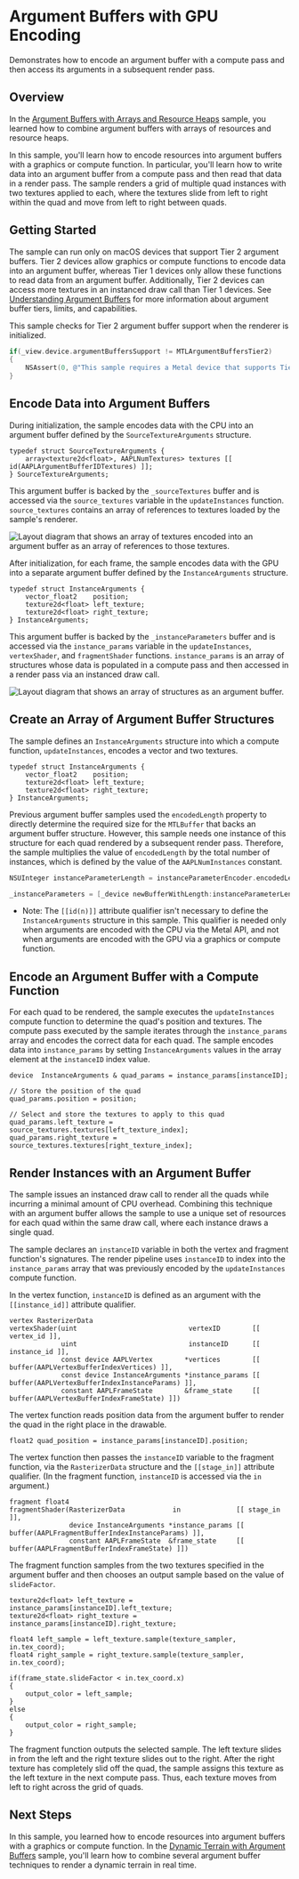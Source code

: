 # Argument Buffers with GPU Encoding

Demonstrates how to encode an argument buffer with a compute pass and then access its arguments in a subsequent render pass.

## Overview

In the [Argument Buffers with Arrays and Resource Heaps](https://developer.apple.com/documentation/metal/buffers/argument_buffers_with_arrays_and_resource_heaps) sample, you learned how to combine argument buffers with arrays of resources and resource heaps.

In this sample, you'll learn how to encode resources into argument buffers with a graphics or compute function. In particular, you'll learn how to write data into an argument buffer from a compute pass and then read that data in a render pass. The sample renders a grid of multiple quad instances with two textures applied to each, where the textures slide from left to right within the quad and move from left to right between quads.

## Getting Started

The sample can run only on macOS devices that support Tier 2 argument buffers. Tier 2 devices allow graphics or compute functions to encode data into an argument buffer, whereas Tier 1 devices only allow these functions to read data from an argument buffer. Additionally, Tier 2 devices can access more textures in an instanced draw call than Tier 1 devices. See [Understanding Argument Buffers](https://developer.apple.com/documentation/metal/buffers/about_argument_buffers) for more information about argument buffer tiers, limits, and capabilities.

This sample checks for Tier 2 argument buffer support when the renderer is initialized.

``` objective-c
if(_view.device.argumentBuffersSupport != MTLArgumentBuffersTier2)
{
    NSAssert(0, @"This sample requires a Metal device that supports Tier 2 argument buffers.");
}
```

## Encode Data into Argument Buffers

During initialization, the sample encodes data with the CPU into an argument buffer defined by the `SourceTextureArguments` structure.

``` metal
typedef struct SourceTextureArguments {
    array<texture2d<float>, AAPLNumTextures> textures [[ id(AAPLArgumentBufferIDTextures) ]];
} SourceTextureArguments;
```

This argument buffer is backed by the `_sourceTextures` buffer and is accessed via the `source_textures` variable in the `updateInstances` function. `source_textures` contains an array of references to textures loaded by the sample's renderer.

![Layout diagram that shows an array of textures encoded into an argument buffer as an array of references to those textures.](Documentation/ArgumentBuffer1.png)

After initialization, for each frame, the sample encodes data with the GPU into a separate argument buffer defined by the `InstanceArguments` structure.

``` metal
typedef struct InstanceArguments {
    vector_float2    position;
    texture2d<float> left_texture;
    texture2d<float> right_texture;
} InstanceArguments;
```

This argument buffer is backed by the `_instanceParameters` buffer and is accessed via the `instance_params` variable in the `updateInstances`, `vertexShader`, and `fragmentShader` functions. `instance_params` is an array of structures whose data is populated in a compute pass and then accessed in a render pass via an instanced draw call.

![Layout diagram that shows an array of structures as an argument buffer.](Documentation/ArgumentBuffer2.png)

## Create an Array of Argument Buffer Structures

The sample defines an `InstanceArguments` structure into which a compute function, `updateInstances`, encodes a vector and two textures.

``` metal
typedef struct InstanceArguments {
    vector_float2    position;
    texture2d<float> left_texture;
    texture2d<float> right_texture;
} InstanceArguments;
```

Previous argument buffer samples used the `encodedLength` property to directly determine the required size for the `MTLBuffer` that backs an argument buffer structure. However, this sample needs one instance of this structure for each quad rendered by a subsequent render pass. Therefore, the sample multiplies the value of `encodedLength` by the total number of instances, which is defined by the value of the `AAPLNumInstances` constant.

``` objective-c
NSUInteger instanceParameterLength = instanceParameterEncoder.encodedLength * AAPLNumInstances;

_instanceParameters = [_device newBufferWithLength:instanceParameterLength options:0];
```

- Note: The `[[id(n)]]` attribute qualifier isn't necessary to define the `InstanceArguments` structure in this sample. This qualifier is needed only when arguments are encoded with the CPU via the Metal API, and not when arguments are encoded with the GPU via a graphics or compute function.

## Encode an Argument Buffer with a Compute Function

For each quad to be rendered, the sample executes the `updateInstances` compute function to determine the quad's position and textures. The compute pass executed by the sample iterates through the `instance_params` array and encodes the correct data for each quad. The sample encodes data into `instance_params` by setting `InstanceArguments` values in the array element at the `instanceID` index value.

``` metal
device  InstanceArguments & quad_params = instance_params[instanceID];

// Store the position of the quad
quad_params.position = position;

// Select and store the textures to apply to this quad
quad_params.left_texture = source_textures.textures[left_texture_index];
quad_params.right_texture = source_textures.textures[right_texture_index];
```

## Render Instances with an Argument Buffer

The sample issues an instanced draw call to render all the quads while incurring a minimal amount of CPU overhead. Combining this technique with an argument buffer allows the sample to use a unique set of resources for each quad within the same draw call, where each instance draws a single quad.

The sample declares an `instanceID` variable in both the vertex and fragment function's signatures. The render pipeline uses `instanceID` to index into the `instance_params` array that was previously encoded by the `updateInstances` compute function.

In the vertex function, `instanceID` is defined as an argument with the `[[instance_id]]` attribute qualifier.

``` metal
vertex RasterizerData
vertexShader(uint                            vertexID        [[ vertex_id ]],
             uint                            instanceID      [[ instance_id ]],
             const device AAPLVertex        *vertices        [[ buffer(AAPLVertexBufferIndexVertices) ]],
             const device InstanceArguments *instance_params [[ buffer(AAPLVertexBufferIndexInstanceParams) ]],
             constant AAPLFrameState        &frame_state     [[ buffer(AAPLVertexBufferIndexFrameState) ]])
```

The vertex function reads position data from the argument buffer to render the quad in the right place in the drawable.

``` metal
float2 quad_position = instance_params[instanceID].position;
```

The vertex function then passes the `instanceID` variable to the fragment function, via the `RasterizerData` structure and the `[[stage_in]]` attribute qualifier. (In the fragment function, `instanceID` is accessed via the `in` argument.)

``` metal
fragment float4
fragmentShader(RasterizerData            in              [[ stage_in ]],
               device InstanceArguments *instance_params [[ buffer(AAPLFragmentBufferIndexInstanceParams) ]],
               constant AAPLFrameState  &frame_state     [[ buffer(AAPLFragmentBufferIndexFrameState) ]])
```

The fragment function samples from the two textures specified in the argument buffer and then chooses an output sample based on the value of `slideFactor`.

``` metal
texture2d<float> left_texture = instance_params[instanceID].left_texture;
texture2d<float> right_texture = instance_params[instanceID].right_texture;

float4 left_sample = left_texture.sample(texture_sampler, in.tex_coord);
float4 right_sample = right_texture.sample(texture_sampler, in.tex_coord);

if(frame_state.slideFactor < in.tex_coord.x)
{
    output_color = left_sample;
}
else
{
    output_color = right_sample;
}
```

The fragment function outputs the selected sample. The left texture slides in from the left and the right texture slides out to the right. After the right texture has completely slid off the quad, the sample assigns this texture as the left texture in the next compute pass. Thus, each texture moves from left to right across the grid of quads.

## Next Steps

In this sample, you learned how to encode resources into argument buffers with a graphics or compute function. In the [Dynamic Terrain with Argument Buffers](https://developer.apple.com/documentation/metal/dynamic_terrain_with_argument_buffers) sample, you'll learn how to combine several argument buffer techniques to render a dynamic terrain in real time.
